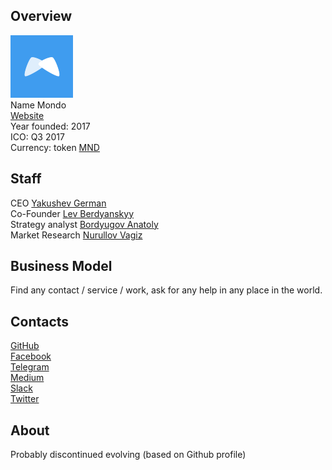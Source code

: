 ## Overview
![ logo](../projects/logo/mondo.png)  
Name Mondo  
[Website](http://mondo.one/)   
Year founded: 2017  
ICO: Q3 2017  
Currency: token [MND]()  
## Staff 
CEO [Yakushev German](../people/yakushev_german.md)  
Co-Founder [Lev Berdyanskyy](../people/lev_berdyanskyy.md)  
Strategy analyst [Bordyugov Anatoly](../people/bordyugov_anatoly.md)  
Market Research [Nurullov Vagiz](../people/nurullov_vagiz.md)  
## Business Model
Find any contact / service / work, ask for any help in any place in the world.
## Contacts
[GitHub](https://github.com/mondoone/smartcontract)  
[Facebook](https://www.facebook.com/groups/mondoone/)      
[Telegram](https://t.me/icomondo)    
[Medium](https://medium.com/@mondoone)    
[Slack](https://mondo-one.slack.com/)  
[Twitter](https://twitter.com/MondoIco)  

## About   
Probably discontinued evolving (based on Github profile)
